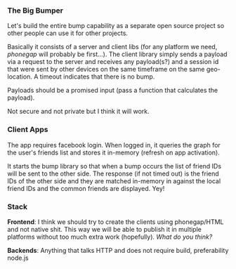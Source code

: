 ### The Big Bumper

Let's build the entire bump capability as a separate open source project so other people can use it for other projects.

Basically it consists of a server and client libs (for any platform we need, _phonegap_ will probably be first...). 
The client library simply sends a payload via a request to the server and receives any payload(s?) and a session id that were sent by other devices on the same timeframe on the same geo-location. A timeout indicates that there is no bump.

Payloads should be a promised input (pass a function that calculates the payload).

Not secure and not private but I think it will work.

### Client Apps

The app requires facebook login. When logged in, it queries the graph for the user's friends list and stores it in-memory (refresh on app activation).

It starts the bump library so that when a bump occurs the list of friend IDs will be sent to the other side. The response (if not timed out) is the friend IDs of the other side and they are matched in-memory in against the local friend IDs and the common friends are displayed. Yey!

### Stack

__Frontend__: I think we should try to create the clients using phonegap/HTML and not native shit. This way we will be able to publish it in multiple platforms without too much extra work (hopefully). _What do you think?_

__Backends__: Anything that talks HTTP and does not require build, preferability node.js